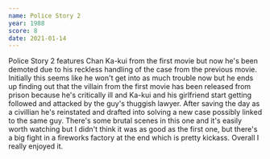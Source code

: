 ```yaml
---
name: Police Story 2
year: 1988
score: 8
date: 2021-01-14
---
```

Police Story 2 features Chan Ka-kui from the first movie but now he's been demoted due to his reckless handling of the case from the previous movie. Initially this seems like he won't get into as much trouble now but he ends up finding out that the villain from the first movie has been released from prison because he's critically ill and Ka-kui and his girlfriend start getting followed and attacked by the guy's thuggish lawyer. After saving the day as a civillian he's reinstated and drafted into solving a new case possibly linked to the same guy. There's some brutal scenes in this one and it's easily worth watching but I didn't think it was as good as the first one, but there's a big fight in a fireworks factory at the end which is pretty kickass. Overall I really enjoyed it.
